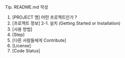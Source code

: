 Tip. README.md 작성
1. [PROJECT 명]
어떤 프로젝트인가 ? 
2. [프로젝트 정보]
2-1. 설치 (Getting Started or Installation)
3. [사용 방법]
4. [Step]
5. [다른 사람들에게 Contribute]
6. [License]
7. [Code Status]
